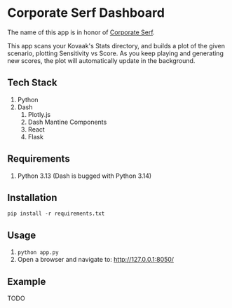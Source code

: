 # Corporate Serf Dashboard

The name of this app is in honor of [Corporate Serf](https://www.youtube.com/watch?v=a-MShVYe3kY).

This app scans your Kovaak's Stats directory, and builds a plot of the given scenario, plotting Sensitivity vs Score. As
you keep playing and generating new scores, the plot will automatically update in the background.

## Tech Stack

1. Python
2. Dash
    1. Plotly.js
    2. Dash Mantine Components
    3. React
    4. Flask

## Requirements

1. Python 3.13 (Dash is bugged with Python 3.14)

## Installation

`pip install -r requirements.txt`

## Usage

1. `python app.py`
2. Open a browser and navigate to: http://127.0.0.1:8050/

## Example

TODO
